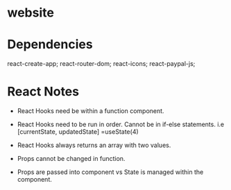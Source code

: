 # website

# Dependencies
react-create-app;
react-router-dom;
react-icons;
react-paypal-js;


# React Notes
- React Hooks need be within a function component.
- React Hooks need to be run in order. Cannot be in if-else statements.
i.e [currentState, updatedState] =useState(4)
- React Hooks always returns an array with two values.

- Props cannot be changed in function.
- Props are passed into component vs State is managed within the component.